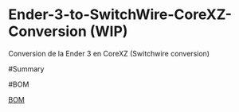 # Ender-3-to-SwitchWire-CoreXZ-Conversion (WIP)
Conversion de la Ender 3 en CoreXZ (Switchwire conversion)

#Summary

#BOM  

[BOM](https://docs.google.com/spreadsheets/d/12ZtFdulXrCRj4VkPb_OjGpi5WJ39EMdQRxJMpgpj8hs/edit?usp=sharing)
